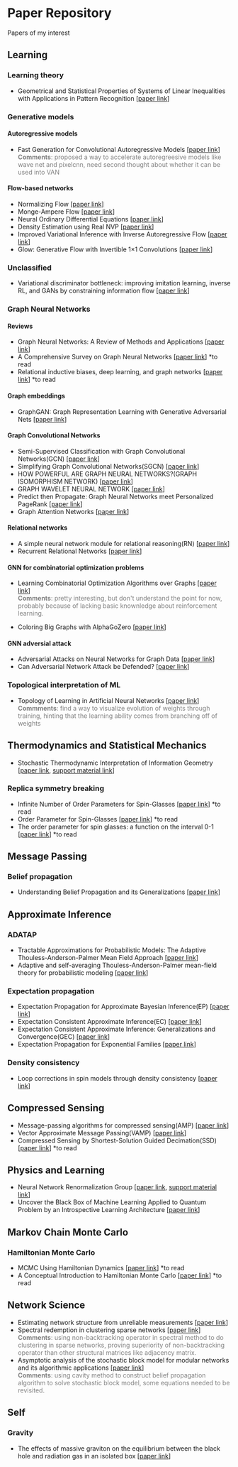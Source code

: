 # Paper Repository
Papers of my interest

## Learning

### Learning theory
- Geometrical and Statistical Properties of Systems of Linear Inequalities with Applications in Pattern Recognition [[paper link](https://ieeexplore.ieee.org/document/4038449)]

### Generative models

#### Autoregressive models
- Fast Generation for Convolutional Autoregressive Models [[paper link](https://arxiv.org/abs/1704.06001)]  
   <font color=gray>
  **Comments**: proposed a way to accelerate autoregreesive models like wave net and pixelcnn, need second thought about whether it can be used into VAN </font>

#### Flow-based networks

- Normalizing Flow [[paper link](https://arxiv.org/abs/1505.05770)]
- Monge-Ampere Flow [[paper link](https://arxiv.org/abs/1809.10188)]
- Neural Ordinary Differential Equations [[paper link](https://arxiv.org/abs/1806.07366)]
- Density Estimation using Real NVP [[paper link](https://arxiv.org/pdf/1605.08803.pdf)]
- Improved Variational Inference with Inverse Autoregressive Flow [[paper link](https://arxiv.org/abs/1606.04934)]
- Glow: Generative Flow with Invertible 1×1 Convolutions [[paper link](https://arxiv.org/abs/1807.03039)]

### Unclassified

- Variational discriminator bottleneck: improving imitation learning, inverse RL, and GANs by constraining information flow [[paper link](https://arxiv.org/abs/1810.00821)]

### Graph Neural Networks

#### Reviews
- Graph Neural Networks: A Review of Methods and Applications [[paper link](https://arxiv.org/abs/1812.08434)]
- A Comprehensive Survey on Graph Neural Networks [[paper link](https://arxiv.org/pdf/1901.00596v1.pdf)] *to read
- Relational inductive biases, deep learning, and graph networks [[paper link](https://arxiv.org/abs/1806.01261)] *to read

#### Graph embeddings
- GraphGAN: Graph Representation Learning with Generative Adversarial Nets [[paper link](https://arxiv.org/abs/1711.08267)]

#### Graph Convolutional Networks
- Semi-Supervised Classification with Graph Convolutional Networks(GCN) [[paper link](https://arxiv.org/abs/1609.02907)]
- Simplifying Graph Convolutional Networks(SGCN) [[paper link](https://arxiv.org/pdf/1902.07153v1.pdf)]
- HOW POWERFUL ARE GRAPH NEURAL NETWORKS?(GRAPH ISOMORPHISM NETWORK) [[paper link](https://arxiv.org/pdf/1810.00826.pdf)]
- GRAPH WAVELET NEURAL NETWORK [[paper link](https://openreview.net/pdf?id=H1ewdiR5tQ)]
- Predict then Propagate: Graph Neural Networks meet Personalized PageRank [[paper link](https://arxiv.org/abs/1810.05997)]
- Graph Attention Networks [[paper link](https://arxiv.org/abs/1710.10903)]

#### Relational networks

- A simple neural network module for relational reasoning(RN) [[paper link](https://arxiv.org/abs/1706.01427)]
- Recurrent Relational Networks [[paper link](https://arxiv.org/abs/1711.08028)]

#### GNN for combinatorial optimization problems
- Learning Combinatorial Optimization Algorithms over Graphs [[paper link](https://arxiv.org/abs/1704.01665)]  
  <font color=gray>
  **Comments**: pretty interesting, but don't understand the point for now, probably because of lacking basic knownledge about reinforcement learning. </font>

- Coloring Big Graphs with AlphaGoZero [[paper link](https://arxiv.org/abs/1902.10162)]

#### GNN adversial attack
- Adversarial Attacks on Neural Networks for Graph Data [[paper link](https://arxiv.org/pdf/1805.07984.pdf)]
- Can Adversarial Network Attack be Defended? [[paper link](https://arxiv.org/pdf/1903.05994.pdf)]

### Topological interpretation of ML
- Topology of Learning in Artificial Neural Networks [[paper link](https://arxiv.org/abs/1902.08160)]  
  <font color=gray> 
  **Commments**: find a way to visualize evolution of weights through training, hinting that the learning ability comes from branching off of weights </font>

## Thermodynamics and Statistical Mechanics

- Stochastic Thermodynamic Interpretation of Information Geometry [[paper link](https://journals.aps.org/prl/pdf/10.1103/PhysRevLett.121.030605), [support material link](https://journals.aps.org/prl/supplemental/10.1103/PhysRevLett.121.030605/supplemenatry_information.pdf)]

### Replica symmetry breaking
- Infinite Number of Order Parameters for Spin-Glasses [[paper link](https://journals.aps.org/prl/abstract/10.1103/PhysRevLett.43.1754)] *to read
- Order Parameter for Spin-Glasses [[paper link](https://journals.aps.org/prl/abstract/10.1103/PhysRevLett.50.1946)] *to read
- The order parameter for spin glasses: a function on the interval 0-1 [[paper link](http://iopscience.iop.org/article/10.1088/0305-4470/13/3/042/meta)] *to read

## Message Passing

### Belief propagation

- Understanding Belief Propagation and its Generalizations [[paper link](http://www.merl.com/publications/TR2001-22)]


## Approximate Inference

### ADATAP
- Tractable Approximations for Probabilistic Models: The Adaptive Thouless-Anderson-Palmer Mean Field Approach [[paper link](https://journals.aps.org/prl/pdf/10.1103/PhysRevLett.86.3695)]
- Adaptive and self-averaging Thouless-Anderson-Palmer mean-field theory
for probabilistic modeling [[paper link](https://journals.aps.org/pre/pdf/10.1103/PhysRevE.64.056131)]

### Expectation propagation

- Expectation Propagation for Approximate Bayesian Inference(EP) [[paper link](https://tminka.github.io/papers/ep/minka-ep-uai.pdf)]
- Expectation Consistent Approximate Inference(EC) [[paper link](http://www.jmlr.org/papers/volume6/opper05a/opper05a.pdf)]
- Expectation Consistent Approximate Inference:
Generalizations and Convergence(GEC) [[paper link](https://arxiv.org/pdf/1602.07795.pdf)]
- Expectation Propagation for Exponential Families [[paper link](https://infoscience.epfl.ch/record/161464/files/epexpfam.pdf)]

### Density consistency

- Loop corrections in spin models through density consistency [[paper link](https://arxiv.org/abs/1810.10602)]


## Compressed Sensing

- Message-passing algorithms for compressed sensing(AMP) [[paper link](https://www.pnas.org/content/pnas/106/45/18914.full.pdf)]
- Vector Approximate Message Passing(VAMP) [[paper link](https://arxiv.org/abs/1610.03082)]
- Compressed Sensing by Shortest-Solution Guided Decimation(SSD) [[paper link](https://ieeexplore.ieee.org/stamp/stamp.jsp?arnumber=8262619)] *to read


## Physics and Learning

- Neural Network Renormalization Group [[paper link](https://journals.aps.org/prl/pdf/10.1103/PhysRevLett.121.260601), [support material link](https://journals.aps.org/prl/supplemental/10.1103/PhysRevLett.121.260601/SM.pdf)]
- Uncover the Black Box of Machine Learning Applied to Quantum Problem by an
Introspective Learning Architecture [[paper link](https://arxiv.org/pdf/1901.11103.pdf)]


## Markov Chain Monte Carlo

### Hamiltonian Monte Carlo

- MCMC Using Hamiltonian Dynamics [[paper link](http://www.mcmchandbook.net/HandbookChapter5.pdf)] *to read
- A Conceptual Introduction to Hamiltonian Monte Carlo [[paper link](https://arxiv.org/abs/1701.02434)] *to read

## Network Science

- Estimating network structure from unreliable measurements [[paper link](https://journals.aps.org/pre/pdf/10.1103/PhysRevE.98.062321)]
- Spectral redemption in clustering sparse networks [[paper link](https://www.pnas.org/content/pnas/110/52/20935.full.pdf)]  
  <font color=gray>
  **Comments**: using non-backtracking operator in spectral method to do clustering in sparse networks, proving superiority of non-backtracking operator than other structural matrices like adjacency matrix. </font>
- Asymptotic analysis of the stochastic block model for modular networks and its
algorithmic applications [[paper link](https://arxiv.org/pdf/1109.3041.pdf)]  
  <font color=gray>
  **Comments**: using cavity method to construct belief propagation algorithm to solve stochastic block model, some equations needed to be revisited. </font>

## Self
### Gravity
- The effects of massive graviton on the equilibrium between the black hole and radiation gas in an isolated box [[paper link](https://www.sciencedirect.com/science/article/pii/S0370269317305750)]